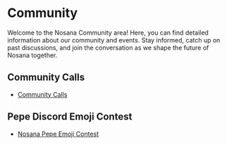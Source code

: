 # Community
Welcome to the Nosana Community area! Here, you can find detailed information about our community and events. Stay informed, catch up on past discussions, and join the conversation as we shape the future of Nosana together.

## Community Calls
- [Community Calls](/about/community-calls)

## Pepe Discord Emoji Contest
- [Nosana Pepe Emoji Contest](/about/pepe_contest)

